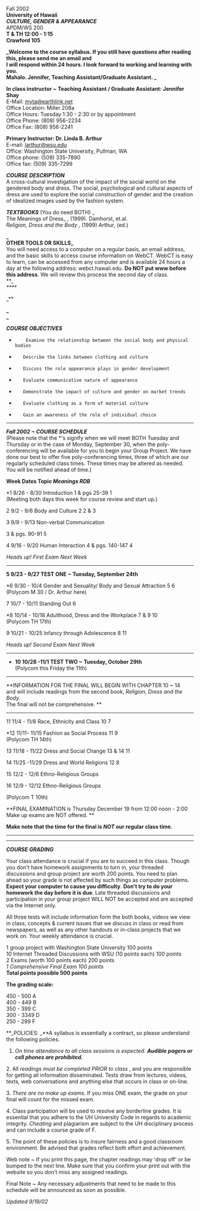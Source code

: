 Fall 2002  
**University of Hawaii**  
**_CULTURE, GENDER & APPEARANCE_**  
APDM/WS 200  
**T & TH 12:00 - 1:15  
Crawford 105**

  
  
**_Welcome to the course syllabus. If you still have questions after reading
this, please send me an email and  
I will respond within 24 hours. I look forward to working and learning with
you.  
Mahalo. Jennifer, Teaching Assistant/Graduate Assistant. _**  
  

  
**In class instructor ~ Teaching Assistant / Graduate Assistant: Jennifer
Shay**  
E-Mail: [myta@earthlink.net
](http://www2.ctahr.hawaii.edu/costume/txcl200/kaiamu@earthlink.net)  
Office Location: Miller 208a  
Office Hours: Tuesday 1:30 - 2:30 or by appointment  
Office Phone:    (808) 956-2234  
Office Fax:       (808) 956-2241  
  

**Primary Instructor: Dr. Linda B. Arthur**  
E-mail:
[larthur@wsu.edu](http://www2.ctahr.hawaii.edu/costume/txcl200/larthur@wsu.edu)  
Office: Washington State University, Pullman, WA  
Office phone:     (509) 335-7890  
Office fax:         (509) 335-7299  
  
**_COURSE DESCRIPTION_**  
A cross-cultural investigation of the impact of the social world on the
gendered body and dress.   The social, psychological and cultural aspects of
dress are used to explore the social construction of gender and the creation
of idealized images used by the fashion system.  
  
  
**_TEXTBOOKS_** (You do need BOTH) _  
The Meanings of Dress_ , (1999). Damhorst, et.al.  
_Religion, Dress and the Body_ , (1999) Arthur, (ed.)  
  
**_  
OTHER TOOLS OR SKILLS_**  
You will need access to a computer on a regular basis, an email address, and
the basic skills to access course information on WebCT. WebCT is easy to
learn, can be accessed from any computer and is available 24 hours a day at
the following address: webct.hawaii.edu. **Do NOT put www before this
address**.   We will review this process the second day of class.  
**_  
_****_  
  
_**

**_  
_**

**_COURSE OBJECTIVES_**  
-         Examine the relationship between the social body and physical bodies  
-        Describe the links between clothing and culture  
-        Discuss the role appearance plays in gender development  
-        Evaluate communicative nature of appearance  
-        Demonstrate the impact of culture and gender on market trends  
-        Evaluate clothing as a form of material culture  
-        Gain an awareness of the role of individual choice

* * *

**_Fall 2002 ~ COURSE SCHEDULE_**  
(Please note that the *'s signify when we will meet BOTH Tuesday and Thursday
or in the case of Monday, September 30, when the poly-conferencing will be
available for you to begin your Group Project. We have done our best to offer
five       poly-conferencing times, three of which are our regularly scheduled
class times. These times may be altered as needed. You will be notified ahead
of time.)

                                                 
                                                                                              
**Week         Dates                    Topic
_Meanings                  RDB_**  
  
*1            8/26 - 8/30        Introduction                                                            1 & pgs 25-39             1  
                (Meeting both days this week for course review and start up.)    
                
2             9/2 - 9/6              Body and Culture
2                                  2 & 3  
  
3            9/9 - 9/13            Non-verbal Communication

3 & pgs. 90-91            5



4          9/16 \- 9/20           Human Interaction
4 & pgs. 140-147        4  
  
_Heads up! First Exam Next Week_

* * *

  
**5             9/23 - 9/27        TEST ONE ~ Tuesday, September 24th**

       
*6          9/30 - 10/4    Gender and Sexuality/ Body and Sexual Attraction              5                 6  
              (Polycom M 30 / Dr. Arthur here)   
  
7            10/7 - 10/11    Standing Out
6  
  
*8          10/14 - 10/18    Adulthood, Dress and the Workplace                             7 & 9          10   
                (Polycom TH 17th)  
  
9            10/21 - 10/25    Infancy through Adolescence
8               11  
  
_Heads up! Second Exam Next Week_

* * *

  
* **10            10/28 -11/1    TEST TWO ~ Tuesday, October 29th**   
                (Polycom this Friday the 11th)   
  

* * *



**INFORMATION  FOR THE FINAL WILL BEGIN WITH CHAPTER 10 ~ 14  
and will include readings from the second book, _Religion, Dress and the
Body_.  
The final will not be comprehensive. **



* * *

  
11           11/4 - 11/8        Race, Ethnicity and Class
10                       7  
  
*12         11/11- 11/15      Fashion as Social Process                                     11                      9   
               (Polycom TH 14th)  
  
13           11/18 - 11/22     Dress and Social Change
13 & 14                11  
  
14          11/25 -11/29       Dress and World Religions
12                      8  
  
15          12/2 - 12/6          Ethno-Religious Groups  
  
16          12/9 - 12/12        Ethno-Religious Groups

  (Polycom T 10th)  
  
  

  
**FINAL EXAMINATION is Thursday December 19 from 12:00 noon - 2:00  
Make up exams are NOT offered. **

**Make note that the time for the final is _NOT_ our regular class time.**

* * *

* * *

  
**_COURSE GRADING_**  
  
Your class attendance is crucial if you are to succeed in this class. Though
you don't have homework assignments to turn in, your threaded discussions and
group project are worth 200 points. You need to plan ahead so your grade is
not affected by such things as computer problems. **Expect your computer to
cause you difficulty**. **Don't try to do your homework the day before it is
due**. Late threaded discussions and participation in your group project WILL
NOT be accepted and are accepted via the Internet only.  
  
All three tests will include information form the both books, videos we view
in class, concepts  & current issues that we discuss in class or read from
newspapers, as well as any other handouts or in-class projects that we work
on. Your weekly attendance is crucial.  
  
1 group project with Washington State University
100 points  
10 Internet Threaded Discussions with WSU (10 points each)               100
points  
2 Exams (worth 100 points each)
200 points  
_1 Comprehensive Final Exam
100 points_  
**Total points possible
500 points**  
  
  
**The grading scale:**

450 - 500     A  
400 - 449     B  
350 - 399     C  
300 - 3349   D  
250 - 299     F  
  
  
**_POLICIES:  _**A syllabus is essentially a contract, so please understand
the following policies.  
  
1. _On time attendance to all class sessions is expected. **Audible pagers or cell phones are prohibited.**_   
  
2\. All _readings must be completed PRIOR to class_ , and you are responsible
for getting all information disseminated.  Tests draw from lectures, videos,
texts, web conversations and anything else that occurs in class or on-line.  
  
3\. _There are no make up exams_.   If you miss ONE exam, the grade on your
final will count for the missed exam.  
  
4\. Class participation will be used to resolve any borderline grades. It is
essential that you adhere to the UH University Code in regards to academic
integrity.  _Cheating_ and plagiarism are subject to the UH disciplinary
process and can include a course grade of F.  
  
5\. The point of these policies is to insure fairness and a good classroom
environment. Be advised that grades reflect both effort and achievement.  
  
  



Web note ~ If you print this page, the chapter readings may 'drop off' or be
bumped to the next line. Make sure that you confirm your print out with the
website so you don't miss any assigned readings.

Final Note ~ Any necessary adjustments that need to be made to this schedule
will be announced as soon as possible.  
  

_Updated 9/19/02_


